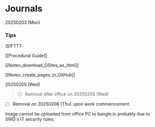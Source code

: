 # Journals

20250203 (Mon)

### Tips

😍IFTTT

[[Procedural Guide]]

[[Notes_download_GSites_as_html]]

[[Notes_create_pages_in_GitHub]]

20250205 (Wed)

> - [ ] Removal after office on 20250205 (Wed)

- [ ] Removal on 20250206 (Thu) upon work commencement.

Image cannot be uploaded from office PC to bangle.io probably due to SWD's IT security rules.